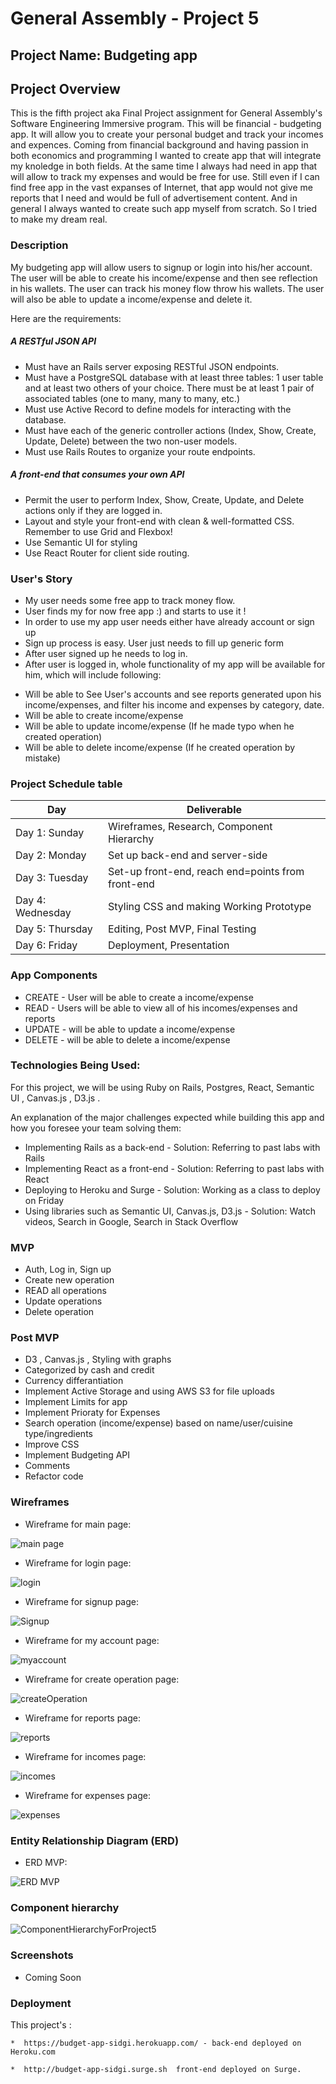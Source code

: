# General Assembly - Project 5

## Project Name: Budgeting app

## Project Overview
This is the fifth project aka Final Project assignment for General Assembly's Software Engineering Immersive program. This will be financial - budgeting app. It will allow you to create your personal budget and track your incomes and expences. Coming from financial background and having passion in both economics and programming I wanted to create app that will integrate my knoledge in both fields. At the same time I always had need in app that will allow to track my expenses and would be free for use. Still even if I can find free app in the vast expanses of Internet, that app would not give me reports that I need and would be full of advertisement content. And in general I always wanted to create such app myself from scratch.
So I tried to make my dream real.

### Description 
My budgeting app will allow users to signup or login into his/her account. The user will be able to create his income/expense and then see reflection in his wallets. The user can track his money flow throw his wallets. The user will also be able to update a income/expense and delete it.

Here are the requirements: 

##### A RESTful JSON API
- Must have an Rails server exposing RESTful JSON endpoints.
- Must have a PostgreSQL database with at least three tables: 1 user table and at least two others of your choice. There must be at least 1 pair of associated tables (one to many, many to many, etc.)
- Must use Active Record to define models for interacting with the database.
- Must have each of the generic controller actions (Index, Show, Create, Update, Delete) between the two non-user models.
- Must use Rails Routes to organize your route endpoints.
##### A front-end that consumes your own API
- Permit the user to perform Index, Show, Create, Update, and Delete actions only if they are logged in.
- Layout and style your front-end with clean & well-formatted CSS. Remember to use Grid and Flexbox!
- Use Semantic UI for styling
- Use React Router for client side routing.

### User's Story

* My user needs some free app to track money flow.
* User finds my for now free app :) and starts to use it !
* In order to use my app user needs either have already account or sign up
* Sign up process is easy. User just needs to fill up generic form
* After user signed up he needs to log in.
* After user is logged in, whole functionality of my app will be available for him, which will include following: 
- Will be able to See User's accounts and see reports generated upon his income/expenses, and filter his income and expenses by category, date.
- Will be able to create income/expense
- Will be able to update income/expense (If he made typo when he created operation)
- Will be able to delete income/expense (If he created operation by mistake)

### Project Schedule table

Day | Deliverable
-----------------|----------------------------------------
Day 1: Sunday    |  Wireframes, Research, Component Hierarchy
Day 2: Monday | Set up back-end and server-side
Day 3: Tuesday  | Set-up front-end, reach end=points from front-end
Day 4: Wednesday    | Styling CSS and making Working Prototype
Day 5: Thursday    | Editing, Post MVP, Final Testing
Day 6: Friday    | Deployment, Presentation


### App Components	
* CREATE - User will be able to create a income/expense 
* READ - Users will be able to view all of his incomes/expenses and reports 
* UPDATE - will be able to update a income/expense 
* DELETE - will be able to delete a income/expense 

### Technologies Being Used:
For this project, we will be using Ruby on Rails, Postgres, React,  Semantic UI , Canvas.js , D3.js . 

An explanation of the major challenges expected while building this app and how you foresee your team solving them:
- Implementing Rails as a back-end -
    Solution: Referring to past labs with Rails
- Implementing React as a front-end -
    Solution: Referring to past labs with React
- Deploying to Heroku and Surge -
    Solution: Working as a class to deploy on Friday
- Using libraries such as Semantic UI, Canvas.js, D3.js -
    Solution: Watch videos, Search in Google, Search in Stack Overflow

### MVP
* Auth, Log in, Sign up
* Create new operation
* READ all operations 
* Update operations
* Delete operation 

### Post MVP
* D3 , Canvas.js , Styling with graphs
* Categorized by cash and credit
* Currency differantiation
* Implement Active Storage and using AWS S3 for file uploads
* Implement Limits for app
* Implement Prioraty for Expenses
* Search operation (income/expense) based on name/user/cuisine type/ingredients
* Improve CSS
* Implement Budgeting API
* Comments
* Refactor code

### Wireframes
- Wireframe for main page: 

![main page](https://user-images.githubusercontent.com/39839481/58766018-ae99d480-8547-11e9-821b-c3a8a359d6f9.png)

- Wireframe for login page: 

![login](https://user-images.githubusercontent.com/39839481/58766032-ea349e80-8547-11e9-92ce-8587d2eee3d0.png)

- Wireframe for signup page: 

![Signup](https://user-images.githubusercontent.com/39839481/58766028-db4dec00-8547-11e9-870f-796656dfa277.png)

- Wireframe for my account page: 

![myaccount](https://user-images.githubusercontent.com/39839481/58766034-ff113200-8547-11e9-859d-321cc6d6e924.png)

- Wireframe for create operation page: 

![createOperation](https://user-images.githubusercontent.com/39839481/58766040-10f2d500-8548-11e9-8d2d-d8b8be0057c9.png)

- Wireframe for reports page: 

![reports](https://user-images.githubusercontent.com/39839481/58766058-41d30a00-8548-11e9-8a39-2e60afbfb0fd.png)

- Wireframe for incomes page: 

![incomes](https://user-images.githubusercontent.com/39839481/58766056-367fde80-8548-11e9-89a5-1b6dc4a3202c.png)

- Wireframe for expenses page: 

![expenses](https://user-images.githubusercontent.com/39839481/58766055-2b2cb300-8548-11e9-9b75-c05db631dea7.png)

### Entity Relationship Diagram (ERD)

- ERD MVP: 

![ERD MVP](https://user-images.githubusercontent.com/39839481/58766121-f8cf8580-8548-11e9-904b-0ea1c988589d.png)


### Component hierarchy

![ComponentHierarchyForProject5](https://user-images.githubusercontent.com/39839481/58766010-95912380-8547-11e9-82dd-a3b130aade4c.png)

### Screenshots

- Coming Soon

### Deployment
This project's : 

    *  https://budget-app-sidgi.herokuapp.com/ - back-end deployed on Heroku.com 
    
    *  http://budget-app-sidgi.surge.sh  front-end deployed on Surge. 
